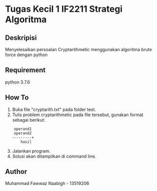 # Tugas Kecil 1 IF2211 Strategi Algoritma
## Deskripisi
Menyelesaikan persoalan Cryptarithmetic menggunakan algoritma brute force dengan python
## Requirement
python 3.7.6
## How To
1. Buka file "cryptarith.txt" pada folder test.
2. Tulis problem cryptarithmetic pada file tersebut, gunakan format sebagai berikut:
```
    operand1
    operand2 
   ---------+
       hasil
```
3. Jalankan program.
4. Solusi akan ditampilkan di command line.
## Author
Muhammad Fawwaz Naabigh - 13519206
